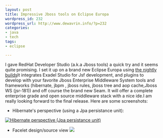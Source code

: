 ```yaml
--- 
layout: post
title: Impressive Jboss tools on Eclipse Europa
wordpress_id: 232
wordpress_url: http://www.dewavrin.info/?p=232
categories: 
- java
- tech
tags:
- eclipse

---
```

I gave RedHat Developer Studio (a.k.a Jboss tools)  a quick try and it seems quite promising. I set it up on a brand new Eclipse Europa using [the nightly builds](http://download.jboss.org/jbosstools/builds/nightly/ "Jboss nightly builds")It integrates Exadel Studio for Jsf development, and plugins to develop with your favorite Jboss Enterprise Middleware System  tools and frameworks (hibernate, jbpm , jboss rules, jboss tree and aop cache,Jboss WS (jsr-181)) and off course the brand new Seam. It will offer a complete enterprise grade and open source middleware stack with a nice ide.I am really looking forward to the final release.
Here are some screenshots:

- Hibernate's perspective (using a Jpa persistance unit):

[![Hibernate perspective (Jpa persistance unit)](http://www.dewavrin.info/resources/rhds-hibernate.JPG "Hibernate perspective (Jpa persistance unit)")](http://www.dewavrin.info/resources/rhds-hibernate.JPG)

- Facelet design/source view
[![](http://www.dewavrin.info/resources/jsf_facelets_visual.JPG)](http://www.dewavrin.info/resources/jsf_facelets_visual.JPG "Exadel")

